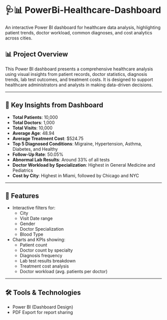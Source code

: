# 🩺📊 PowerBi-Healthcare-Dashboard
An interactive Power BI dashboard for healthcare data analysis, highlighting patient trends, doctor workload, common diagnoses, and cost analytics across cities.

## 📊 Project Overview
This Power BI dashboard presents a comprehensive healthcare analysis using visual insights from patient records, doctor statistics, diagnosis trends, lab test outcomes, and treatment costs. It is designed to support healthcare administrators and analysts in making data-driven decisions.

---

## 🎯 Key Insights from Dashboard
- **Total Patients**: 10,000  
- **Total Doctors**: 1,000  
- **Total Visits**: 10,000  
- **Average Age**: 48.94  
- **Average Treatment Cost**: $524.75  
- **Top 5 Diagnosed Conditions**: Migraine, Hypertension, Asthma, Diabetes, and Healthy  
- **Follow-Up Rate**: 50.05%  
- **Abnormal Lab Results**: Around 33% of all tests  
- **Doctor Workload by Specialization**: Highest in General Medicine and Pediatrics  
- **Cost by City**: Highest in Miami, followed by Chicago and NYC  

---

## 📍 Features
- Interactive filters for:
  - City
  - Visit Date range
  - Gender
  - Doctor Specialization
  - Blood Type
- Charts and KPIs showing:
  - Patient count
  - Doctor count by specialty
  - Diagnosis frequency
  - Lab test results breakdown
  - Treatment cost analysis
  - Doctor workload (avg. patients per doctor)

---

## 🛠 Tools & Technologies
- Power BI (Dashboard Design)
- PDF Export for report sharing
